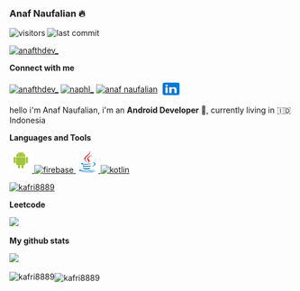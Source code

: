 ### Anaf Naufalian 🔥

![visitors](https://visitor-badge.glitch.me/badge?page_id=kafri8889)
![last commit](https://img.shields.io/github/last-commit/kafri8889/kafri8889)
<p align="left"> <a href="https://twitter.com/anafthdev_" target="blank"><img src="https://img.shields.io/twitter/follow/anafthdev_?logo=twitter&style=for-the-badge" alt="anafthdev_" /></a> </p>

**Connect with me**
<p align="left">
<a href="https://twitter.com/anafthdev_" target="blank"><img align="center" src="https://raw.githubusercontent.com/rahuldkjain/github-profile-readme-generator/master/src/images/icons/Social/twitter.svg" alt="anafthdev_" height="30" width="40" /></a>
<a href="https://instagram.com/naphl_" target="blank"><img align="center" src="https://raw.githubusercontent.com/rahuldkjain/github-profile-readme-generator/master/src/images/icons/Social/instagram.svg" alt="naphl_" height="30" width="40" /></a>
<a href="https://www.hackerrank.com/eunhaeonnie8889" target="blank"><img align="center" src="https://raw.githubusercontent.com/rahuldkjain/github-profile-readme-generator/master/src/images/icons/Social/hackerrank.svg" alt="anaf naufalian" height="30" width="40" /></a>
 <a href="https://www.linkedin.com/in/anaf-naufalian-0b8385267" target="blank"><img align="center" src="https://github.com/kafri8889/kafri8889/blob/main/linkedin.svg" alt="anaf naufalian" height="30" width="40" /></a>
</p>

hello i'm Anaf Naufalian, i'm an **Android Developer** 📱, currently living in 🇮🇩 Indonesia

**Languages and Tools**
<p align="left"> <a href="https://developer.android.com" target="_blank" rel="noreferrer"> <img src="https://raw.githubusercontent.com/devicons/devicon/master/icons/android/android-original-wordmark.svg" alt="android" width="40" height="40"/> </a> <a href="https://firebase.google.com/" target="_blank" rel="noreferrer"> <img src="https://www.vectorlogo.zone/logos/firebase/firebase-icon.svg" alt="firebase" width="40" height="40"/> </a> <a href="https://www.java.com" target="_blank" rel="noreferrer"> <img src="https://raw.githubusercontent.com/devicons/devicon/master/icons/java/java-original.svg" alt="java" width="40" height="40"/> </a> <a href="https://kotlinlang.org" target="_blank" rel="noreferrer"> <img src="https://www.vectorlogo.zone/logos/kotlinlang/kotlinlang-icon.svg" alt="kotlin" width="40" height="40"/> </a> </p>

<p align="left"> <a href="https://github.com/ryo-ma/github-profile-trophy"><img src="https://github-profile-trophy.vercel.app/?username=kafri8889" alt="kafri8889" /></a> </p>

**Leetcode**

![](https://leetcard.jacoblin.cool/kafri8889?border=0&radius=20&ext=activity)


**My github stats**
<p align="start"> <img src="https://github-readme-stats.vercel.app/api?username=kafri8889&count_private=true&show_icons=true&theme=radical" />

<p><img align="left" src="https://github-readme-stats.vercel.app/api/top-langs?username=kafri8889&show_icons=true&locale=en&layout=compact" alt="kafri8889" /></p>

<p><img align="center" src="https://github-readme-streak-stats.herokuapp.com/?user=kafri8889&" alt="kafri8889" /></p>

